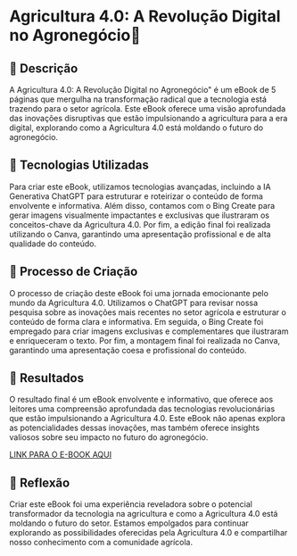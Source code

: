 # Agricultura 4.0: A Revolução Digital no Agronegócio🌌

## 📒 Descrição
A Agricultura 4.0: A Revolução Digital no Agronegócio" é um eBook de 5 páginas que mergulha na transformação radical que a tecnologia está trazendo para o setor agrícola. Este eBook oferece uma visão aprofundada das inovações disruptivas que estão impulsionando a agricultura para a era digital, explorando como a Agricultura 4.0 está moldando o futuro do agronegócio.

## 🤖 Tecnologias Utilizadas
Para criar este eBook, utilizamos tecnologias avançadas, incluindo a IA Generativa ChatGPT para estruturar e roteirizar o conteúdo de forma envolvente e informativa. Além disso, contamos com o Bing Create para gerar imagens visualmente impactantes e exclusivas que ilustraram os conceitos-chave da Agricultura 4.0. Por fim, a edição final foi realizada utilizando o Canva, garantindo uma apresentação profissional e de alta qualidade do conteúdo.

## 🧐 Processo de Criação
O processo de criação deste eBook foi uma jornada emocionante pelo mundo da Agricultura 4.0. Utilizamos o ChatGPT para revisar nossa pesquisa sobre as inovações mais recentes no setor agrícola e estruturar o conteúdo de forma clara e informativa. Em seguida, o Bing Create foi empregado para criar imagens exclusivas e complementares que ilustraram e enriqueceram o texto. Por fim, a montagem final foi realizada no Canva, garantindo uma apresentação coesa e profissional do conteúdo.

## 🚀 Resultados
O resultado final é um eBook envolvente e informativo, que oferece aos leitores uma compreensão aprofundada das tecnologias revolucionárias que estão impulsionando a Agricultura 4.0. Este eBook não apenas explora as potencialidades dessas inovações, mas também oferece insights valiosos sobre seu impacto no futuro do agronegócio.


[LINK PARA O E-BOOK AQUI](https://github.com/marquinholutero/lab-natty-or-not/blob/main/output/AGRICULTURA%204.0%20A%20Revolu%C3%A7%C3%A3o%20Digital%20no%20Agroneg%C3%B3cio.pdf)

## 💭 Reflexão
Criar este eBook foi uma experiência reveladora sobre o potencial transformador da tecnologia na agricultura e como a Agricultura 4.0 está moldando o futuro do setor. Estamos empolgados para continuar explorando as possibilidades oferecidas pela Agricultura 4.0 e compartilhar nosso conhecimento com a comunidade agrícola.
